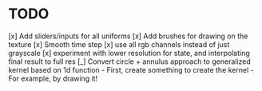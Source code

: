 # TODO

 [x] Add sliders/inputs for all uniforms
 [x] Add brushes for drawing on the texture
 [x] Smooth time step
 [x] use all rgb channels instead of just grayscale
 [x] experiment with lower resolution for state, and interpolating final result to full res
 [_] Convert circle + annulus approach to generalized kernel based on 1d function
    - First, create something to create the kernel
    - For example, by drawing it!